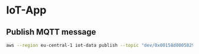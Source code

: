 # IoT-App

## Publish MQTT message
```bash
aws --region eu-central-1 iot-data publish --topic "dev/0x00158d0005829a78/attributeReport/1/msTemperatureMeasurement" --cli-binary-format raw-in-base64-out --payload "{ \"measuredValue\": 1234 }"
```